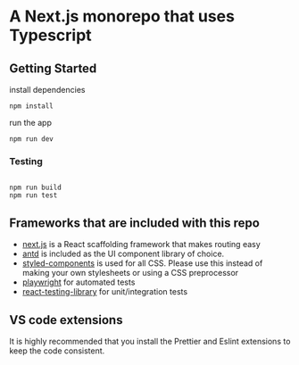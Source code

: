# A Next.js monorepo that uses Typescript

## Getting Started

install dependencies

```
npm install
```

run the app

```
npm run dev
```

### Testing

```

npm run build
npm run test

```

## Frameworks that are included with this repo

-   [next.js](https://nextjs.org/docs/getting-started) is a React scaffolding framework that makes routing easy
-   [antd](https://ant.design/components/overview/) is included as the UI component library of choice.
-   [styled-components](https://styled-components.com/docs) is used for all CSS. Please use this instead of making your own stylesheets or using a CSS preprocessor
-   [playwright](https://playwright.dev/) for automated tests
-   [react-testing-library](https://testing-library.com/docs/react-testing-library/intro/) for unit/integration tests

## VS code extensions

It is highly recommended that you install the Prettier and Eslint extensions to keep the code consistent.
